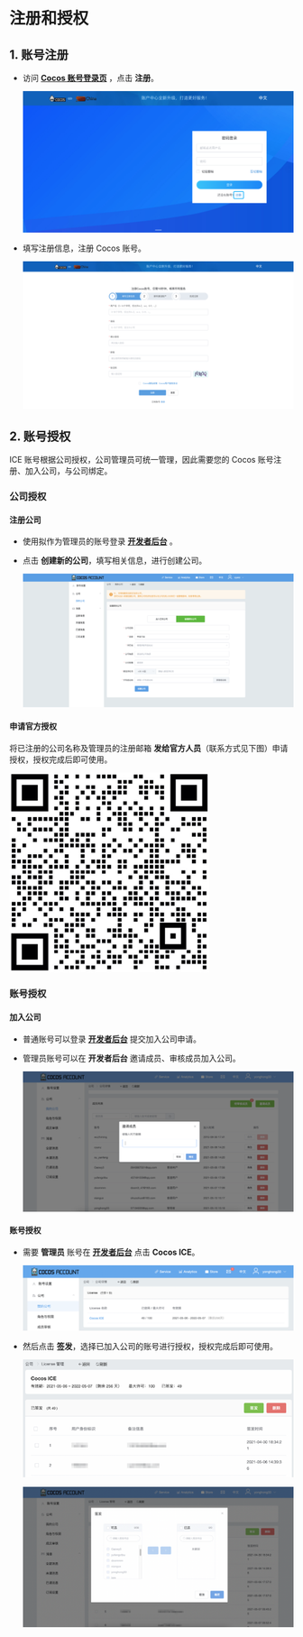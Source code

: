 # 注册和授权

## 1. 账号注册

- 访问 [**Cocos 账号登录页**](https://auth.cocos.com/#/) ，点击 **注册**。

    ![账号登录页](img/Sign_up.png)

- 填写注册信息，注册 Cocos 账号。

    ![填写注册信息](img/Sign_up_2.png)

## 2. 账号授权

ICE 账号根据公司授权，公司管理员可统一管理，因此需要您的 Cocos 账号注册、加入公司，与公司绑定。

### 公司授权

#### 注册公司

- 使用拟作为管理员的账号登录 [**开发者后台**](https://account.cocos.com/#/) 。

- 点击 **创建新的公司**，填写相关信息，进行创建公司。

    ![创建公司](img/New_Company.png)

#### 申请官方授权

将已注册的公司名称及管理员的注册邮箱 **发给官方人员**（联系方式见下图）申请授权，授权完成后即可使用。

![联系方式](../img/we_chat.png)

### 账号授权

#### 加入公司

- 普通账号可以登录 [**开发者后台**](https://account.cocos.com/#/) 提交加入公司申请。

- 管理员账号可以在 **开发者后台** 邀请成员、审核成员加入公司。

    ![邀请成员](img/invite.png)

#### 账号授权

- 需要 **管理员** 账号在 [**开发者后台**](https://account.cocos.com/#/) 点击 **Cocos ICE**。

    ![点击 Cocos ICE ](img/choose_software.png)

- 然后点击 **签发**，选择已加入公司的账号进行授权，授权完成后即可使用。

    ![点击签发](img/license.png)

    ![点击签发](img/license_choose_account.png)
